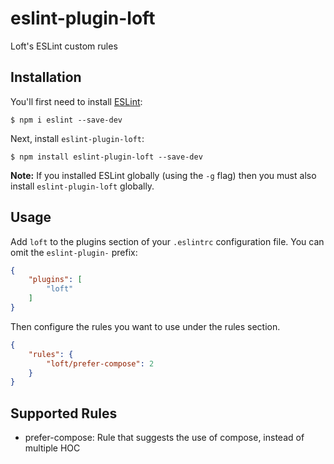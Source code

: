# eslint-plugin-loft

Loft&#39;s ESLint custom rules

## Installation

You'll first need to install [ESLint](http://eslint.org):

```
$ npm i eslint --save-dev
```

Next, install `eslint-plugin-loft`:

```
$ npm install eslint-plugin-loft --save-dev
```

**Note:** If you installed ESLint globally (using the `-g` flag) then you must also install `eslint-plugin-loft` globally.

## Usage

Add `loft` to the plugins section of your `.eslintrc` configuration file. You can omit the `eslint-plugin-` prefix:

```json
{
    "plugins": [
        "loft"
    ]
}
```


Then configure the rules you want to use under the rules section.

```json
{
    "rules": {
        "loft/prefer-compose": 2
    }
}
```

## Supported Rules

* prefer-compose: Rule that suggests the use of compose, instead of multiple HOC





